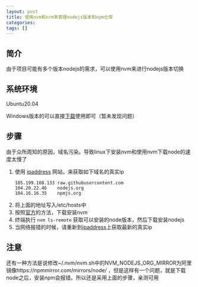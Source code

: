 ```yaml
---
layout: post
title: 使用nvm和nrm来管理nodejs版本和npm仓库
categories: 
tags: []
---
```


## 简介
由于项目可能有多个版本nodejs的需求，可以使用nvm来进行nodejs版本切换

## 系统环境
Ubuntu20.04

Windows版本的可以直接[下载](https://github.com/coreybutler/nvm-windows)使用即可（暂未发现问题）

## 步骤
由于众所周知的原因，域名污染。导致linux下安装nvm和使用nvm下载node的速度太慢了

1. 使用 [ipaddress](https://www.ipaddress.com) 网站，来获取如下域名的真实ip
   ```
   185.199.108.133 raw.githubusercontent.com
   104.20.22.46    nodejs.org
   104.16.16.35    npmjs.org
   ```
2. 将上面的地址写入/etc/hosts中
3. 按照[官方](https://github.com/nvm-sh/nvm)的方法，下载安装nvm
4. 终端执行 ```nvm ls-remote``` 获取可以安装的node版本，然后下载安装nodejs
5. 当网络报错的时候，请重新到[ipaddress](https://www.ipaddress.com)上获取最新的真实ip


## 注意
还有一种方法是说修改~/.nvm/nvm.sh中的NVM_NODEJS_ORG_MIRROR为阿里镜像https://npmmirror.com/mirrors/node/ ，但是这样有一个问题，就是下载node之后，安装npm会报错。所以还是采用上面的步骤，亲测可用